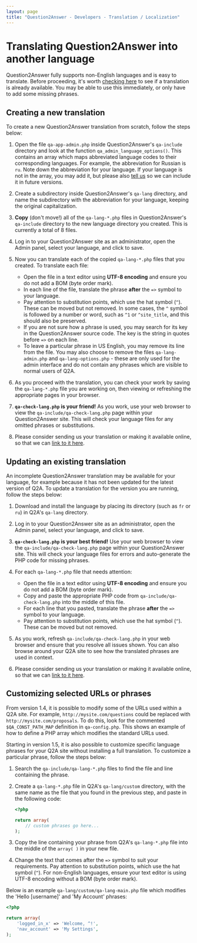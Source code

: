 ```yaml
---
layout: page
title: "Question2Answer - Developers - Translation / Localization"
---
```


# Translating Question2Answer into another language

Question2Answer fully supports non-English languages and is easy to translate. Before proceeding, it's worth [checking here](/addons/) to see if a translation is already available. You may be able to use this immediately, or only have to add some missing phrases.


## Creating a new translation

To create a new Question2Answer translation from scratch, follow the steps below:

1. Open the file `qa-app-admin.php` inside Question2Answer's `qa-include` directory and look at the function `qa_admin_language_options()`. This contains an array which maps abbreviated language codes to their corresponding languages. For example, the abbreviation for Russian is `ru`. Note down the abbreviation for your language. If your language is not in the array, you may add it, but please also [tell us](http://www.question2answer.org/feedback.php) so we can include it in future versions.

2. Create a subdirectory inside Question2Answer's `qa-lang` directory, and name the subdirectory with the abbreviation for your language, keeping the original capitalization.

3. **Copy** (don't move!) all of the `qa-lang-*.php` files in Question2Answer's `qa-include` directory to the new language directory you created. This is currently a total of 8 files.

4. Log in to your Question2Answer site as an administrator, open the Admin panel, select your language, and click to save.

5. Now you can translate each of the copied `qa-lang-*.php` files that you created. To translate each file:
    - Open the file in a text editor using **UTF-8 encoding** and ensure you do not add a BOM (byte order mark).
    - In each line of the file, translate the phrase **after** the `=>` symbol to your language.
    - Pay attention to substitution points, which use the hat symbol (`^`). These can be moved but not removed. In some cases, the `^` symbol is followed by a number or word, such as `^1` or `^site_title`, and this should also be preserved.
    - If you are not sure how a phrase is used, you may search for its key in the Question2Answer source code. The key is the string in quotes before `=>` on each line.
    - To leave a particular phrase in US English, you may remove its line from the file. You may also choose to remove the files `qa-lang-admin.php` and `qa-lang-options.php` - these are only used for the admin interface and do not contain any phrases which are visible to normal users of Q2A.

6. As you proceed with the translation, you can check your work by saving the `qa-lang-*.php` file you are working on, then viewing or refreshing the appropriate pages in your browser.

7. **`qa-check-lang.php` is your friend!** As you work, use your web browser to view the `qa-include/qa-check-lang.php` page within your Question2Answer site. This will check your language files for any omitted phrases or substitutions.

8. Please consider sending us your translation or making it available online, so that we can [link to it here](/addons/).


## Updating an existing translation

An incomplete Question2Answer translation may be available for your language, for example because it has not been updated for the latest version of Q2A. To update a translation for the version you are running, follow the steps below:

1. Download and install the language by placing its directory (such as `fr` or `ru`) in Q2A's `qa-lang` directory.

2. Log in to your Question2Answer site as an administrator, open the Admin panel, select your language, and click to save.

3. **`qa-check-lang.php` is your best friend!** Use your web browser to view the `qa-include/qa-check-lang.php` page within your Question2Answer site. This will check your language files for errors and auto-generate the PHP code for missing phrases.

4. For each `qa-lang-*.php` file that needs attention:
    - Open the file in a text editor using **UTF-8 encoding** and ensure you do not add a BOM (byte order mark).
    - Copy and paste the appropriate PHP code from `qa-include/qa-check-lang.php` into the middle of this file.
    - For each line that you pasted, translate the phrase **after** the `=>` symbol to your language.
    - Pay attention to substitution points, which use the hat symbol (`^`). These can be moved but not removed.

5. As you work, refresh `qa-include/qa-check-lang.php` in your web browser and ensure that you resolve all issues shown. You can also browse around your Q2A site to see how the translated phrases are used in context.

6. Please consider sending us your translation or making it available online, so that we can [link to it here](/addons/).


## Customizing selected URLs or phrases

From version 1.4, it is possible to modify some of the URLs used within a Q2A site. For example, `http://mysite.com/questions` could be replaced with `http://mysite.com/proposals`. To do this, look for the commented `$QA_CONST_PATH_MAP` definition in `qa-config.php`. This shows an example of how to define a PHP array which modifies the standard URLs used.

Starting in version 1.5, it is also possible to customize specific language phrases for your Q2A site without installing a full translation. To customize a particular phrase, follow the steps below:

1. Search the `qa-include/qa-lang-*.php` files to find the file and line containing the phrase.

2. Create a `qa-lang-*.php` file in Q2A's `qa-lang/custom` directory, with the same name as the file that you found in the previous step, and paste in the following code:

    ```php
    <?php

    return array(
        // custom phrases go here...
    );
    ```

3. Copy the line containing your phrase from Q2A's `qa-lang-*.php` file into the middle of the `array( )` in your new file.

4. Change the text that comes after the `=>` symbol to suit your requirements. Pay attention to substitution points, which use the hat symbol (`^`). For non-English languages, ensure your text editor is using UTF-8 encoding without a BOM (byte order mark).

Below is an example `qa-lang/custom/qa-lang-main.php` file which modifies the 'Hello [username]' and 'My Account' phrases:

```php
<?php

return array(
    'logged_in_x' => 'Welcome, ^!',
    'nav_account' => 'My Settings',
);
```
